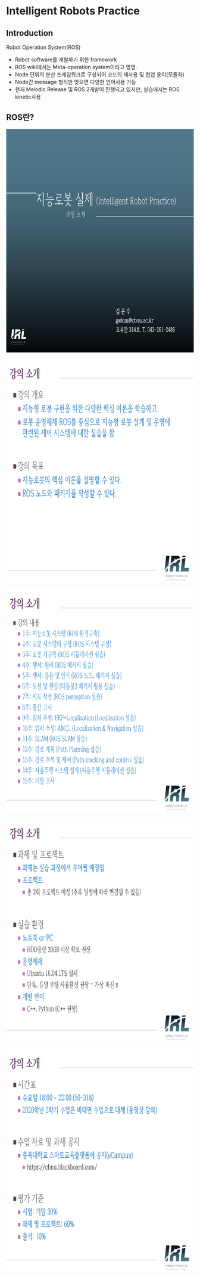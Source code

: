 # **Intelligent Robots Practice** 

## Introduction

Robot Operation System(ROS)
- Robot software를 개발하기 위한 framework
- ROS wiki에서는 Meta-operation system이라고 명명.
- Node 단위의 분산 프레임워크로 구성되어 코드의 재사용 및 협업 용이(모듈화)
- Node간 message 형식만 맞으면 다양한 언어사용 가능
- 현재 Melodic Release 및 ROS 2개발이 진행되고 있지만, 실습에서는 ROS kinetic사용

## ROS란?
  
<p align="left" margin=100>  <img src="https://github.com/kjj3436/industrial-AI/blob/master/images/2020-2학기지능로봇실제_1.png"  width="900" height="600"> </p>
<p align="left" margin=100>  <img src="https://github.com/kjj3436/industrial-AI/blob/master/images/2020-2학기지능로봇실제_2.png"  width="900" height="600"> </p>   
<p align="left" margin=100>  <img src="https://github.com/kjj3436/industrial-AI/blob/master/images/2020-2학기지능로봇실제_3.png"  width="900" height="600"> </p>
<p align="left" margin=100>  <img src="https://github.com/kjj3436/industrial-AI/blob/master/images/2020-2학기지능로봇실제_4.png"  width="900" height="600"> </p>
<p align="left" margin=100>  <img src="https://github.com/kjj3436/industrial-AI/blob/master/images/2020-2학기지능로봇실제_5.png"  width="900" height="600"> </p>
</p>


